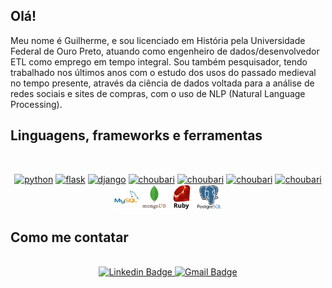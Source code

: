 
## Olá!


Meu nome é Guilherme, e sou licenciado em História pela Universidade Federal de Ouro Preto, atuando como engenheiro de dados/desenvolvedor ETL como emprego em tempo integral. Sou também pesquisador, tendo trabalhado nos últimos anos com o estudo dos usos do passado medieval no tempo presente, através da ciência de dados voltada para a análise de redes sociais e sites de compras, com o uso de NLP (Natural Language Processing). 





## Linguagens, frameworks e ferramentas


<br>
<div align="center">
  <p float="left">
    <a href="https://www.python.org/"><img src="https://emoji.gg/assets/emoji/1887_python.png" width="40" alt="python"></a>
    <a href="https://flask.palletsprojects.com/en/2.2.x/"><img alt="flask" src="https://flask.palletsprojects.com/en/2.2.x/_images/flask-logo.png" width="70"></a>
    <a href="https://www.djangoproject.com/"><img alt="django" src="https://www.pngkit.com/png/full/70-702065_django-python-logo-apress-the-definitive-guide-to.png" width="70"></a>
    <a href="https://developer.mozilla.org/pt-BR/docs/Web/HTML"><img alt="choubari" src="https://devstickers.com/assets/img/pro/iqm9.png" width="40"></a>
    <a href="https://developer.mozilla.org/pt-BR/docs/Web/CSS"><img alt="choubari" src="https://devstickers.com/assets/img/pro/8pnd.png" width="40"></a>
    <a href="https://www.javascript.com/"><img alt="choubari" src="https://devstickers.com/assets/img/pro/i4eg.png" width="40"></a>
    <a href="https://nodejs.org/en/"><img alt="choubari" src="https://devstickers.com/assets/img/pro/iuw5.png" width="40"></a>
    <a href="https://www.w3schools.com/sql/"><img alt="SQL" src="https://raw.githubusercontent.com/devicons/devicon/master/icons/mysql/mysql-original-wordmark.svg" width="40"></a>
    <a href="https://www.mongodb.com/pt-br"><img alt="choubari" src="https://raw.githubusercontent.com/devicons/devicon/master/icons/mongodb/mongodb-original-wordmark.svg" width="40"></a>
    <a href="https://www.ruby-lang.org/en/"><img alt="ruby" src="https://raw.githubusercontent.com/devicons/devicon/master/icons/ruby/ruby-original-wordmark.svg" width="40"></a>
    <a href="https://www.postgresql.org/"><img alt="postgresql" src="https://raw.githubusercontent.com/devicons/devicon/master/icons/postgresql/postgresql-original-wordmark.svg" width="40"></a>


  </p>
</div>




  
## Como me contatar


<br>
<div align="center">  <a href="https://www.linkedin.com/in/oton1guilherme/" target="_blank">  <img src="https://img.shields.io/badge/-oton1guilherme-blue?style=flat-square&amp;logo=Linkedin&amp;logoColor=white&amp;link=https://www.linkedin.com/in/oton1guilherme/" alt="Linkedin Badge">  </a>  <a href="mailto:oton1.guilh3rme@gmail.com" target="_blank">  <img src="https://img.shields.io/badge/-oton1.guilh3rme-c14438?style=flat&amp;logo=Gmail&amp;logoColor=white&amp;link=mailto:oton1.guilh3rme@gmail.com" alt="Gmail Badge">  </a>  </div>


